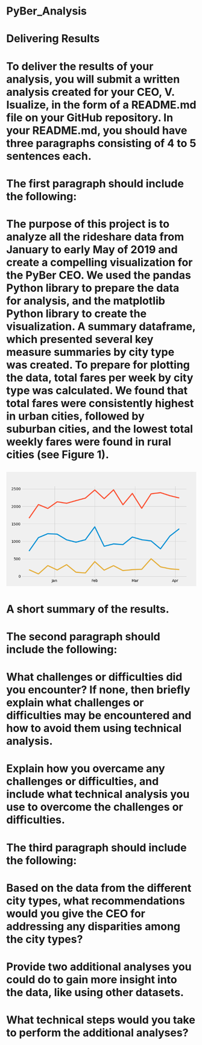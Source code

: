 # PyBer_Analysis
# Delivering Results
# To deliver the results of your analysis, you will submit a written analysis created for your CEO, V. Isualize, in the form of a README.md file on your GitHub repository. In your README.md, you should have three paragraphs consisting of 4 to 5 sentences each.

# The first paragraph should include the following:

# The purpose of this project is to analyze all the rideshare data from January to early May of 2019 and create a compelling visualization for the PyBer CEO.  We used the pandas Python library to prepare the data for analysis, and the matplotlib Python library to create the visualization. A summary dataframe, which presented several key measure summaries by city type was created.  To prepare for plotting the data, total fares per week by city type was calculated.  We found that total fares were consistently highest in urban cities, followed by suburban cities, and the lowest total weekly fares were found in rural cities (see Figure 1).

![Figure 1](analysis\pyberChallenge.png)
---------
# A short summary of the results.
# The second paragraph should include the following:

# What challenges or difficulties did you encounter? If none, then briefly explain what challenges or difficulties may be encountered and how to avoid them using technical analysis.
# Explain how you overcame any challenges or difficulties, and include what technical analysis you use to overcome the challenges or difficulties.
# The third paragraph should include the following:

# Based on the data from the different city types, what recommendations would you give the CEO for addressing any disparities among the city types?
# Provide two additional analyses you could do to gain more insight into the data, like using other datasets.
# What technical steps would you take to perform the additional analyses?
